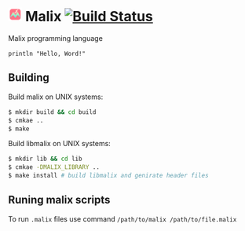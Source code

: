 # <img src="malix.svg" width=28 viewBox="20" > Malix [![Build Status](https://travis-ci.org/malix-foundation/Malix.svg?branch=master)](https://travis-ci.org/malix-foundation/Malix)
Malix programming language

```malix
println "Hello, Word!"
```

## Building

Build malix on UNIX systems:
```bash
$ mkdir build && cd build
$ cmkae ..
$ make
```

Build libmalix on UNIX systems:
```bash
$ mkdir lib && cd lib
$ cmkae -DMALIX_LIBRARY ..
$ make install # build libmalix and genirate header files
```

## Runing malix scripts

To run `.malix` files use command `/path/to/malix /path/to/file.malix`
